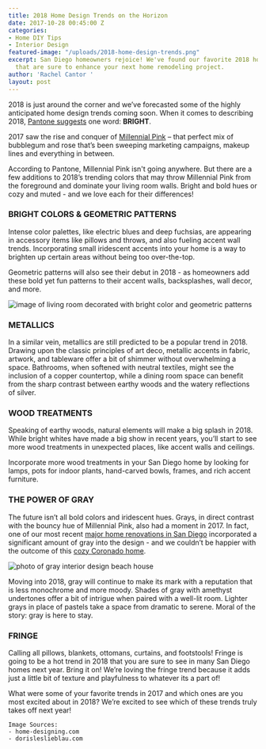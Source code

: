 ```yaml
---
title: 2018 Home Design Trends on the Horizon
date: 2017-10-28 00:45:00 Z
categories:
- Home DIY Tips
- Interior Design
featured-image: "/uploads/2018-home-design-trends.png"
excerpt: San Diego homeowners rejoice! We've found our favorite 2018 home design trends
  that are sure to enhance your next home remodeling project.
author: 'Rachel Cantor '
layout: post
---
```


2018 is just around the corner and we’ve forecasted some of the highly anticipated home design trends coming soon. When it comes to describing 2018, [Pantone suggests](http://www.remodeling.hw.net/business/design/pantone-forecasts-the-2018-home-design-trends_c) one word: **BRIGHT**.

2017 saw the rise and conquer of [Millennial Pink](https://www.theguardian.com/artanddesign/shortcuts/2017/mar/22/millennial-pink-is-the-colour-of-now-but-what-exactly-is-it) – that perfect mix of bubblegum and rose that’s been sweeping marketing campaigns, makeup lines and everything in between.

According to Pantone, Millennial Pink isn't going anywhere. But there are a few additions to 2018’s trending colors that may throw Millennial Pink from the foreground and dominate your living room walls. Bright and bold hues or cozy and muted - and we love each for their differences!

### BRIGHT COLORS & GEOMETRIC PATTERNS

Intense color palettes, like electric blues and deep fuchsias, are appearing in accessory items like pillows and throws, and also fueling accent wall trends. Incorporating small iridescent accents into your home is a way to brighten up certain areas without being too over-the-top.

Geometric patterns will also see their debut in 2018 - as homeowners add these bold yet fun patterns to their accent walls, backsplashes, wall decor, and more.

![image of living room decorated with bright color and geometric patterns](https://www.dorisleslieblau.com/blog/wp-content/uploads/2017/03/grey-sofa-15-1140x856.jpg "2018 Home Design Trends: Bright Color Palettes & Geometic Patterns")

### METALLICS

In a similar vein, metallics are still predicted to be a popular trend in 2018. Drawing upon the classic principles of art deco, metallic accents in fabric, artwork, and tableware offer a bit of shimmer without overwhelming a space. Bathrooms, when softened with neutral textiles, might see the inclusion of a copper countertop, while a dining room space can benefit from the sharp contrast between earthy woods and the watery reflections of silver.

### WOOD TREATMENTS

Speaking of earthy woods, natural elements will make a big splash in 2018. While bright whites have made a big show in recent years, you’ll start to see more wood treatments in unexpected places, like accent walls and ceilings.

Incorporate more wood treatments in your San Diego home by looking for lamps, pots for indoor plants, hand-carved bowls, frames, and rich accent furniture.

### THE POWER OF GRAY

The future isn’t all bold colors and iridescent hues. Grays, in direct contrast with the bouncy hue of Millennial Pink, also had a moment in 2017. In fact, one of our most recent [major home renovations in San Diego](/major-renovations) incorporated a significant amount of gray into the design - and we couldn’t be happier with the outcome of this [cozy Coronado home](/featured-projects/621-i-ave-coronado/).

![photo of gray interior design beach house](http://cdn.home-designing.com/wp-content/uploads/2013/03/grey-beach-house-2.jpg "2018 Home Design Trends: Gray Interior Motif")

Moving into 2018, gray will continue to make its mark with a reputation that is less monochrome and more moody. Shades of gray with amethyst undertones offer a bit of intrigue when paired with a well-lit room. Lighter grays in place of pastels take a space from dramatic to serene. Moral of the story: gray is here to stay.

### FRINGE

Calling all pillows, blankets, ottomans, curtains, and footstools! Fringe is going to be a hot trend in 2018 that you are sure to see in many San Diego homes next year. Bring it on! We’re loving the fringe trend because it adds just a little bit of texture and playfulness to whatever its a part of!

What were some of your favorite trends in 2017 and which ones are you most excited about in 2018? We’re excited to see which of these trends truly takes off next year!

```
Image Sources:
- home-designing.com
- dorisleslieblau.com
```
